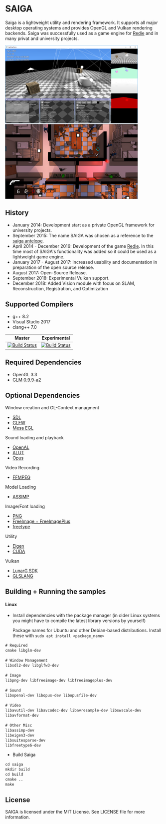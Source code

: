 # SAIGA

Saiga is a lightweight utility and rendering framework. 
It supports all major desktop operating systems and provides OpenGL and Vulkan rendering backends.
Saiga was successfully used as a game engine for [Redie](http://store.steampowered.com/app/536990/) and in many privat and university projects.

<img src="data/textures/sample.png" width="425"/> <img src="data/textures/redie.jpg" width="425"/> 

## History

 * January 2014: Development start as a private OpenGL framework for university projects.
 * September 2015: The name SAIGA was chosen as a reference to the [saiga antelope](https://en.wikipedia.org/wiki/Saiga_antelope).
 * April 2014 - December 2016: Development of the game [Redie](http://store.steampowered.com/app/536990/). In this time most of SAIGA's functionality was added so it could be used as a lightweight game engine.
 * January 2017 - August 2017: Increased usability and documentation in preparation of the open source release.
 * August 2017: Open-Source Release.
 * September 2018: Experimental Vulkan support.
 * December 2018: Added Vision module with focus on SLAM, Reconstruction, Registration, and Optimization

## Supported Compilers

 * g++ 8.2
 * Visual Studio 2017
 * clang++ 7.0

Master | Experimental 
--- | --- 
[![Build Status](https://travis-ci.org/darglein/saiga.svg?branch=master)](https://travis-ci.org/darglein/saiga)  | [![Build Status](https://travis-ci.org/darglein/saiga.svg?branch=experimental)](https://travis-ci.org/darglein/saiga)  

## Required Dependencies

 * OpenGL 3.3
 * [GLM 0.9.9-a2](https://github.com/g-truc/glm/tree/0.9.9-a2)

## Optional Dependencies

Window creation and GL-Context managment
 * [SDL](https://www.libsdl.org/)
 * [GLFW](http://www.glfw.org/)
 * [Mesa EGL](https://www.mesa3d.org/egl.html)
 
Sound loading and playback
 * [OpenAL](https://openal.org/)
 * [ALUT](http://distro.ibiblio.org/rootlinux/rootlinux-ports/more/freealut/freealut-1.1.0/doc/alut.html)
 * [Opus](http://opus-codec.org/)
 
Video Recording
 * [FFMPEG](https://ffmpeg.org/)
 
Model Loading
 * [ASSIMP](https://github.com/assimp/assimp)
 
Image/Font loading
 * [PNG](http://www.libpng.org/pub/png/libpng.html)
 * [FreeImage + FreeImagePlus](http://freeimage.sourceforge.net/)
 * [freetype](https://www.freetype.org/)
 
Utility
 * [Eigen](http://eigen.tuxfamily.org)
 * [CUDA](https://developer.nvidia.com/cuda-downloads)
 
 Vulkan
 * [LunarG SDK](https://www.lunarg.com/vulkan-sdk/)
 * [GLSLANG](https://github.com/KhronosGroup/glslang)

## Building + Running the samples

#### Linux
 - Install dependencies with the package manager (in older Linux systems you might have to compile the latest library versions by yourself)

   Package names for Ubuntu and other Debian-based distributions. Install these with `sudo apt install <package_name>`
```
# Required
cmake libglm-dev

# Window Management
libsdl2-dev libglfw3-dev

# Image
libpng-dev libfreeimage-dev libfreeimageplus-dev

# Sound
libopenal-dev libopus-dev libopusfile-dev

# Video 
libavutil-dev libavcodec-dev libavresample-dev libswscale-dev libavformat-dev

# Other Misc
libassimp-dev 
libeigen3-dev 
libsuitesparse-dev
libfreetype6-dev
```

 - Build Saiga
```
cd saiga
mkdir build
cd build
cmake ..
make
```

## License

SAIGA is licensed under the MIT License. See LICENSE file for more information.


